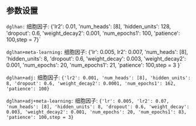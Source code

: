 ## 参数设置
`dglhan:`
细胞因子:
{'lr2': 0.01, 'num_heads': [8], 'hidden_units': 128, 'dropout': 0.6, 'weight_decay2': 0.001, 'num_epochs1': 100, 'patience': 100,step = 7}`

`dglhan+meta-learning:`
细胞因子:
{'lr': 0.005, lr2': 0.007, 'num_heads': [8], 'hidden_units': 8, 'dropout': 0.6, 'weight_decay': 0.003, 'weight_decay2': 0.001, 'num_epochs': 20, 'num_epochs1': 21, 'patience': 100,step = 3 }`

`dglhan+adj:`
细胞因子:
`{'lr2': 0.001, 'num_heads': [8], 'hidden_units': 8, 'dropout': 0.6, 'weight_decay2': 0.0001, 'num_epochs1': 162, 'patience': 100}`

`dglhan+adj+meta-learning:`
细胞因子:
`{'lr': 0.005, 'lr2': 0.07, 'num_heads': [8], 'hidden_units': 8, 'dropout': 0.6, 'weight_decay': 0.003, 'weight_decay2': 0.001, 'num_epochs': 20, 'num_epochs1': 83, 'patience': 100,step = 3}`